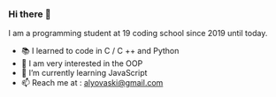 ### Hi there 👋

I am a programming student at 19 coding school since 2019 until today.
-  :books: I learned to code in C / C ++ and Python
-  :cowboy_hat_face: I am very interested in the OOP
- 🌱 I’m currently learning JavaScript
- 📫 Reach me at : alyovaski@gmail.com
